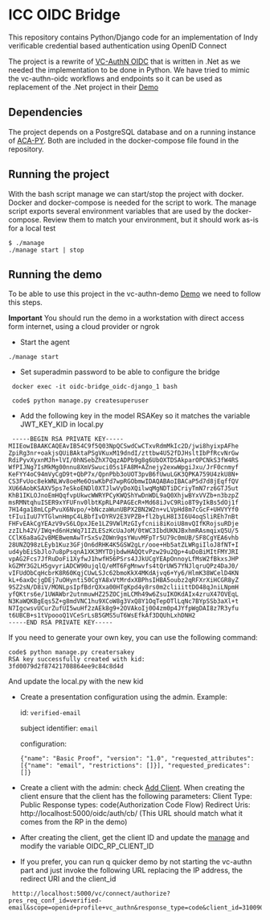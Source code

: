 # ICC OIDC Bridge

This repository contains Python/Django code for an implementation of Indy verificable credential based authentication using OpenID Connect

The project is a rewrite of [VC-AuthN OIDC](https://github.com/bcgov/vc-authn-oidc) that is written in .Net as we needed the implementation to be done in Python. We have tried to mimic the vc-authn-oidc workflows and endpoints so it can be used as replacement of the .Net project in their [Demo](https://github.com/bcgov/vc-authn-oidc/tree/master/demo)

## Dependencies

The project depends on a PostgreSQL database and on a running instance of [ACA-PY](https://github.com/hyperledger/aries-cloudagent-python). Both are included in the docker-compose file found in the repository.

## Running the project

With the bash script manage we can start/stop the project with docker. Docker and docker-compose is needed for the script to work. The manage script exports several environment variables that are used by the docker-compose. Review them to match your environment, but it should work as-is for a local test

```
$ ./manage
./manage start | stop

```

## Running the demo

To be able to use this project in the vc-authn-demo [Demo](https://github.com/bcgov/vc-authn-oidc/tree/master/demo) we need to follow this steps.

**Important**
You should run the demo in a workstation with direct access form internet, using a cloud provider or ngrok

 - Start the agent

 ```
 ./manage start
 ```

 - Set superadmin password to be able to configure the bridge
```
 docker exec -it oidc-bridge_oidc-django_1 bash
 
 code$ python manage.py createsuperuser
```

 - Add the following key in the model RSAKey so it matches the variable JWT_KEY_KID in local.py

```
 -----BEGIN RSA PRIVATE KEY-----
MIIEowIBAAKCAQEAvIB54C9f5Q03NpQCSwdCwCTxvRdmMkIc2D/jwi8hyixpAFhe
ZpiRg3nr+oakjsQUiBAktaPSgVKuxM19dndI/zttbw4U52fDJHsltIbPfRcvNrGw
RdiPyvXyxnMJh+lVI/0hNSebZhX7QqzADPb9g8g6UbOXTDSAkparOPCNkS3fW4RS
WfPIJNg7IsMkMg00nnu8XmVSwuci05s1FA8M+AZnejy2exwWpgiJxu/JrF0cnmyf
KeFYY4oC94mVyCgD9t+QbP7x/QpnPbb3oUOT3pvB6fUwuLGK3QPKA759U4zkU8N+
CS3FvUoc8ekWNLWv8oeMe6OswKbPd7wpRGObmwIDAQABAoIBACaP5d7d8jEqffQV
XU66AobKSAXV5ps7eSkoENDl0XTJlwVyDoXQilwqMgNDTiDCriyTmN7rz6GTJ5ut
KhB1IKLOJnoEmHQqfvpUkwcWWRYPCyKWQShYwDnWDL9aQ0XhjwBYxVVZb+n3bzpZ
msRMNtqhuISER9xYFUFnv0lbtKpRLP4PAGEcR+Md68iJvC9Rio8T9yIkBs5dOj1f
7H14ga18mLCpPvuX6Nvpo/+bNczaWunUBPX2BN2W2n+vLVpHd8m7cGcF+UHVYYf0
tFIuiIuU7YTGlwnHmpC4LBbfIvDYRV2E3VPZB+fl2byLH8I3I6U4oqSliREh7nBt
FHFvEAkCgYEAzV9vS6LOpxJEe1LZ9VWlMzGIyfcnii8iKoiU8mvQIfKRojsuRDje
zzILh42V/IWq+d6nHzWq71IZLESzKcUaJoM/0tWC3IbdUKNJBxhmRAsmqixQ5U/5
CClK6a8aG2vBMEBwemAwTrSxSvZOWn9gsYWuvMFpTr5U79c0mUB/SF8CgYEA6vhb
28UNZQ98zLEyb1Kuz3GFjOn6dRHK4K5GSW2gLr/ooe+Hb5atZLWRgiIloJ8fNT+I
ud4ybEiSbJlo7u8pPsqnA1XK3MYTDjbdwHAQQtvPzw29u2Qp+4uDoBiMItFMYJRI
vpAG2Fcs7JfRuDoFi1XyfwJ1hwfH56PSrs4JJkUCgYEApOnnoyLfMsW2fBkxsJHP
kGZMY3G2LH5gvyriADCW90ujqlQ/eMT6FgMnwvfs4tQrUW57YNJlqruQPz4DaJ0/
vIFUdObCqHcbrK8R60KqjCUwLSJc62bmoKkX4MKdAjvq6+Yy6/HlmK38WCelD4KN
kL+6axQcjgDEj7uOHynti50CgYA8xVtMrdxXBPhsIHBA5oubz2qRFXrXiHCGR8yZ
9SZ2sN/D8iV/MONLpsIpfBdrQXxa00HTgKpd4y8rs0m2cliiittDO48qJniLNpmH
yfQKtrs6e/1UWAWbr2utnmuwHZ25ZOCjmLCMh49w6ZsuIKOKdAIx4zruX47OVEqL
N3KaWQKBgEqs5Z+g8mdVNC1hu9XCoW8g3VxQ8Y1OqTepOTlLqNc7BYpSSb3aXl+t
N7IgcwsvUCurZufUI5wuHf2zAEk8g9+2OVAkoIj0O4zm0p4JYfpWgDAI8z7R3yfu
t6UBCB+s1tVpoooQ1VCeSrLsB5GMS5uT6WsEfkAf3DQUhLxhDNH2
-----END RSA PRIVATE KEY-----
```

 If you need to generate your own key, you can use the following command:
 ```
 code$ python manage.py creatersakey
 RSA key successfully created with kid: 3fd0079d2f87421708864ee9c84c8d4d
 ```
 And update the local.py with the new kid

- Create a presentation configuration using the admin. Example:

    id: `verified-email`
    
    subject identifier: `email`
    
    configuration:
    ```
    {"name": "Basic Proof", "version": "1.0", "requested_attributes": [{"name": "email", "restrictions": []}], "requested_predicates": []}
    ```

- Create a client with the admin: check [Add Client](https://django-oidc-provider.readthedocs.io/en/latest/sections/relyingparties.html). When creating the client ensure that the client has the following parameters:
    Client Type: Public
    Response types: code(Authorization Code Flow)
    Redirect Uris: http://localhost:5000/oidc/auth/cb/ (This URL should match what it comes from the RP in the demo)
 - After creating the client, get the client ID and update the [manage](https://github.com/bcgov/vc-authn-oidc/blob/master/demo/docker/manage) and modify the variable OIDC_RP_CLIENT_ID
   
 - If you prefer, you can run q quicker demo by not starting the vc-authn part and just invoke the following URL replacing the IP address, the redirect URI and the client_id
```
 htttp://localhost:5000/vc/connect/authorize?pres_req_conf_id=verified-email&scope=openid+profile+vc_authn&response_type=code&client_id=310090&redirect_uri=http%3A%2F%2Flocalhost%3A5000%2Foidc%2Fauth%2Fcb%2F&state=O8ALJmGFm5ByvYMyWhT7vkzdc3dc5Yds&nonce=
``` 